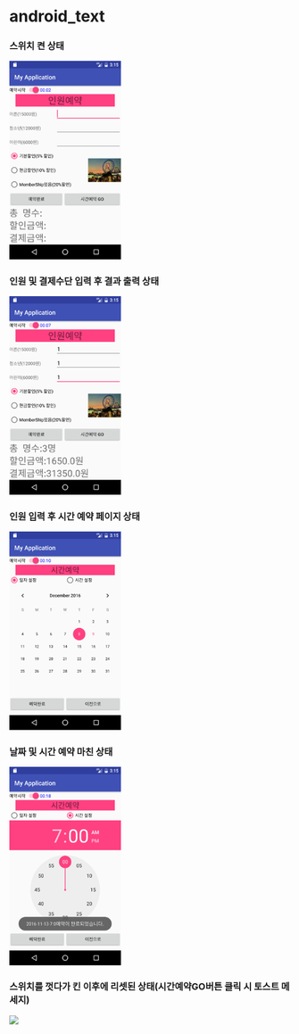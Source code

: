 # android_text

<h3>스위치 켠 상태</h3>
<img src='/app/pics/Screenshot_1481253312.png?raw=true' width='200px' />
<h3>인원 및 결제수단 입력 후 결과 출력 상태</h3>
<img src='/app/pics/Screenshot_1481253317.png?raw=true' width='200px' />
<h3>인원 입력 후 시간 예약 페이지 상태</h3>
<img src='/app/pics/Screenshot_1481253321.png?raw=true' width='200px' />
<h3>날짜 및 시간 예약 마친 상태</h3>
<img src='/app/pics/Screenshot_1481253329.png?raw=true' width='200px' />
<h3>스위치를 껏다가 킨 이후에 리셋된 상태(시간예약GO버튼 클릭 시 토스트 메세지)</h3>
<img src='/app/pics/Screenshot_1480645941.png?raw=true' width='200px' />
